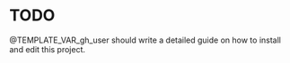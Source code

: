 # TODO

@TEMPLATE_VAR_gh_user should write a detailed guide on how to install and edit this project.

